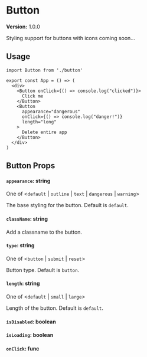 # Button

**Version:** 1.0.0

Styling support for buttons with icons coming soon...

## Usage

```react
import Button from './button'

export const App = () => (
  <div>
    <Button onClick={() => console.log("clicked")}>
      Click me
    </Button>
    <Button
      appearance="dangerous"
      onClick={() => console.log("danger!")}
      length="long"
    >
      Delete entire app
    </Button>
  </div>
)
```

## Button Props

#### `appearance`: string

One of <`default` | `outline` | `text` | `dangerous` | `warning`>

The base styling for the button. Default is `default`.

#### `className`: string

Add a classname to the button.

#### `type`: string

One of <`button` | `submit` | `reset`>

Button type. Default is `button`.

#### `length`: string

One of <`default` | `small` | `large`>

Length of the button. Default is `default`.

#### `isDisabled`: boolean



#### `isLoading`: boolean



#### `onClick`: func

